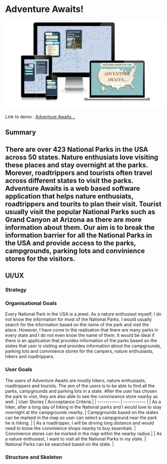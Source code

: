 # **Adventure Awaits!**

![Screenshots of Adventure Awaits's homepage](photos/mobile-first-screenshot.png)

Link to demo : [Adventure Awaits...](https://naushadbegum.github.io/Project-1-USA-National-Parks/)

## Summary
There are over 423 National Parks in the USA across 50 states. Nature enthusiats love visiting these places and stay overnight at the parks. Morever, roadtrippers and tourists often travel across different states to visit the parks. 
Adventure Awaits is a web based software application that helps nature enthusiats, roadtrippers and tourits to plan their visit. Tourist usually visit the popular National Parks such as Grand Canyon at Arizona as there are more information about them. Our aim is to break the information barrier for all the National Parks in the USA and provide access to the parks, campgrounds, parking lots and convinience stores for the visitors. 
---
## UI/UX
### Strategy
### Organisational Goals
Every National Park in the USA is a jewel. As a nature enthusiast myself, I do not know the information for most of the National Parks. I would usually search for the information based on the name of the park and visit the place. However, I have come to the realisation that there are many parks in every state and I do not even know the name of them. It would be ideal if there is an application that provides information of the parks based on the states that user is visiting and provides information about the campgrounds, parking lots and convinience stores for the campers, nature enthusiasts, hikers and roadtrippers. 
### User Goals
The users of Adventure Awaits are mostly hikers, nature enthusiasts, roadtrippers and tourists. The aim of the users is to be able to find all the parks, campgrounds and  parking lots in a state. After the user has chosen the park to visit, they are also able to see the convineance store nearby as well. 
| User Stories | Accceptance Criteria |
| ----------- | ----------- |
| As a hiker, after a long day of hiking in the National parks and I would love to stay overnight at the campgrounds nearby. | Campgrounds based on the states can be marked in the map so user can select a campground near the park he is hiking. |
| As a roadtripper, I will be driving long distance and would need to know the convinience shops nearby to buy essentials. | Convinience stores can be marked in the map within the nearby radius.|
| As a nature enthusiast, I want to visit all the National Parks in my state. | National Parks can be searched based on the state. |
### Structure and Skeleton
